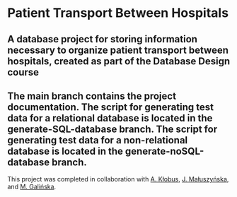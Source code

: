 # Patient Transport Between Hospitals  
A database project for storing information necessary to organize patient transport between hospitals, created as part of the Database Design course
-
The main branch contains the project documentation. The script for generating test data for a relational database is located in the generate-SQL-database branch. The script for generating test data for a non-relational database is located in the generate-noSQL-database branch.
-
This project was completed in collaboration with [A. Kłobus](https://github.com/AgnieszkaKlobus12), [J. Małuszyńska](https://github.com/justyna-maluszynska), and [M. Galińska](https://github.com/LeviSforza).  
